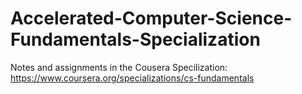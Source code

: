 # Accelerated-Computer-Science-Fundamentals-Specialization
Notes and assignments in the Cousera Specilization: https://www.coursera.org/specializations/cs-fundamentals
